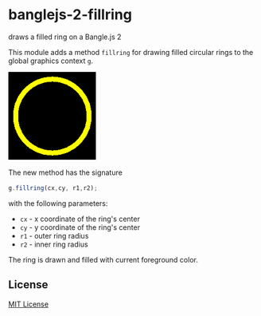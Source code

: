 # banglejs-2-fillring #

draws a filled ring on a Bangle.js 2

This module adds a method `fillring` for drawing filled circular rings to the global graphics context `g`.

![](Demo.png)

The new method has the signature

```javascript
g.fillring(cx,cy, r1,r2);
```

with the following parameters:

* `cx` - x coordinate of the ring's center
* `cy` - y coordinate of the ring's center
* `r1` - outer ring radius
* `r2` - inner ring radius

The ring is drawn and filled with current foreground color.

## License ##

[MIT License](LICENSE.md)
